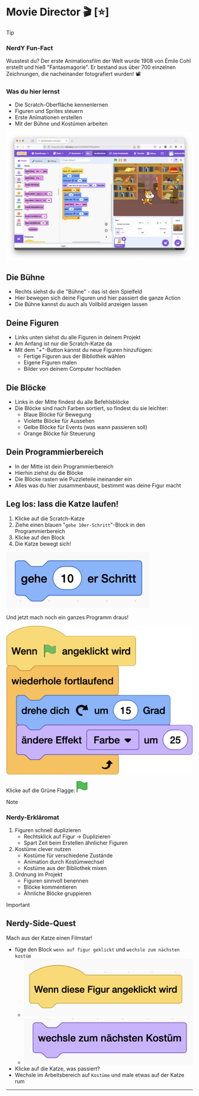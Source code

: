 # Movie Director 🎬 [⭐]





> [!TIP]
> ### NerdY Fun-Fact
> Wusstest du? Der erste Animationsfilm der Welt wurde 1908 von Émile Cohl erstellt und hieß "Fantasmagorie". Er bestand aus über 700 einzelnen Zeichnungen, die nacheinander fotografiert wurden! 📽️

### Was du hier lernst

- Die Scratch-Oberfläche kennenlernen
- Figuren und Sprites steuern
- Erste Animationen erstellen
- Mit der Bühne und Kostümen arbeiten

![02-Übersicht Scratch IDE](screenshots/02-UebersichtScratchIDE.png)

## Die Bühne

- Rechts siehst du die "Bühne" - das ist dein Spielfeld
- Hier bewegen sich deine Figuren und hier passiert die ganze Action
- Die Bühne kannst du auch als Vollbild anzeigen lassen

## Deine Figuren

- Links unten siehst du alle Figuren in deinem Projekt
- Am Anfang ist nur die Scratch-Katze da
- Mit dem "+"-Button kannst du neue Figuren hinzufügen:
  - Fertige Figuren aus der Bibliothek wählen
  - Eigene Figuren malen
  - Bilder von deinem Computer hochladen

## Die Blöcke

- Links in der Mitte findest du alle Befehlsblöcke
- Die Blöcke sind nach Farben sortiert, so findest du sie leichter:
  - Blaue Blöcke für Bewegung
  - Violette Blöcke für Aussehen
  - Gelbe Blöcke für Events (was wann passieren soll)
  - Orange Blöcke für Steuerung

## Dein Programmierbereich

- In der Mitte ist dein Programmierbereich
- Hierhin ziehst du die Blöcke
- Die Blöcke rasten wie Puzzleteile ineinander ein
- Alles was du hier zusammenbaust, bestimmt was deine Figur macht

## Leg los: lass die Katze laufen!

1. Klicke auf die Scratch-Katze
2. Ziehe einen blauen "`gehe 10er-Schritt`"-Block in den Programmierbereich
3. Klicke auf den Block
4. Die Katze bewegt sich!

![alt text](scratch/gehe.png)

Und jetzt mach noch ein ganzes Programm draus!

![Programm für die TanzeKatze](screenshots/02-TanzeKatze.png)

Klicke auf die Grüne Flagge:  <img src="scratch/play.svg" width=30> 

> [!NOTE]
>
> ### Nerdy-Erkläromat
>
> 1. Figuren schnell duplizieren
>    - Rechtsklick auf Figur → Duplizieren
>    - Spart Zeit beim Erstellen ähnlicher Figuren
> 2. Kostüme clever nutzen
>    - Kostüme für verschiedene Zustände
>    - Animation durch Kostümwechsel
>    - Kostüme aus der Bibliothek mixen
> 3. Ordnung im Projekt
>    - Figuren sinnvoll benennen
>    - Blöcke kommentieren
>    - Ähnliche Blöcke gruppieren
>
> 



> [!IMPORTANT]
> ## Nerdy-Side-Quest
> Mach aus der Katze einen Filmstar!
> - füge den Block `wenn auf figur geklickt` und `wechsle zum nächsten kostüm`
>   - ![alt text](scratch/click-block.png)
>   - ![alt text](scratch/naechstes-kostuem.png)
> - Klicke auf die Katze, was passiert?
> - Wechsle im Arbeitsbereich auf `Kostüme` und male etwas auf der Katze rum





---